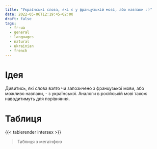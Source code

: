 ```yaml
---
title: "Українські слова, які є у французькій мові, або навпаки :)"
date: 2022-05-06T12:19:45+02:00
draft: false
tags:
  - fr-ua
  - general
  - languages
  - natural
  - ukrainian
  - french
---
```


# Ідея

Дивитись, які слова взято чи запозичено з французької мови, або можливо навпаки, - з української. Аналоги в російській мові також наводитимуть для порівняння.

# Таблиця

{{< tablerender intersex >}}
>Таблиця з мегаінфою
